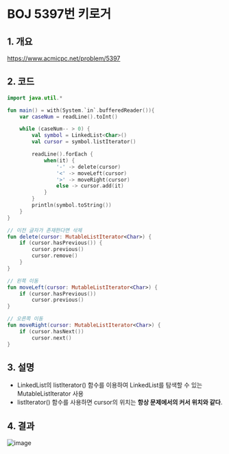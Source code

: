 # BOJ 5397번 키로거

## 1. 개요

https://www.acmicpc.net/problem/5397

## 2. 코드

```kotlin
import java.util.*

fun main() = with(System.`in`.bufferedReader()){
    var caseNum = readLine().toInt()

    while (caseNum-- > 0) {
        val symbol = LinkedList<Char>()
        val cursor = symbol.listIterator()

        readLine().forEach {
            when(it) {
                '-' -> delete(cursor)
                '<' -> moveLeft(cursor)
                '>' -> moveRight(cursor)
                else -> cursor.add(it)
            }
        }
        println(symbol.toString())
    }
}

// 이전 글자가 존재한다면 삭제
fun delete(cursor: MutableListIterator<Char>) {
    if (cursor.hasPrevious()) {
        cursor.previous()
        cursor.remove()
    }
}

// 왼쪽 이동
fun moveLeft(cursor: MutableListIterator<Char>) {
    if (cursor.hasPrevious())
        cursor.previous()
}

// 오른쪽 이동
fun moveRight(cursor: MutableListIterator<Char>) {
    if (cursor.hasNext())
        cursor.next()
}
```

## 3. 설명

- LinkedList의 listIterator() 함수를 이용하여 LinkedList를 탐색할 수 있는 MutableListIterator 사용
- listIterator() 함수를 사용하면 cursor의 위치는 **항상 문제에서의 커서 위치와 같다**.

## 4. 결과

![image](https://user-images.githubusercontent.com/24761073/87264801-f1c0c800-c4fb-11ea-9ed1-d7779dcf89bc.png)